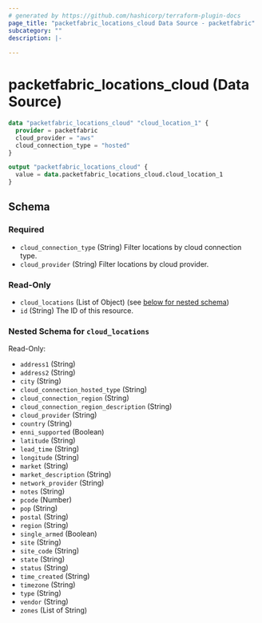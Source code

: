 ```yaml
---
# generated by https://github.com/hashicorp/terraform-plugin-docs
page_title: "packetfabric_locations_cloud Data Source - packetfabric"
subcategory: ""
description: |-
  
---
```


# packetfabric_locations_cloud (Data Source)


```terraform
data "packetfabric_locations_cloud" "cloud_location_1" {
  provider = packetfabric
  cloud_provider = "aws"
  cloud_connection_type = "hosted"
}

output "packetfabric_locations_cloud" {
  value = data.packetfabric_locations_cloud.cloud_location_1  
}
```

<!-- schema generated by tfplugindocs -->
## Schema

### Required

- `cloud_connection_type` (String) Filter locations by cloud connection type.
- `cloud_provider` (String) Filter locations by cloud provider.

### Read-Only

- `cloud_locations` (List of Object) (see [below for nested schema](#nestedatt--cloud_locations))
- `id` (String) The ID of this resource.

<a id="nestedatt--cloud_locations"></a>
### Nested Schema for `cloud_locations`

Read-Only:

- `address1` (String)
- `address2` (String)
- `city` (String)
- `cloud_connection_hosted_type` (String)
- `cloud_connection_region` (String)
- `cloud_connection_region_description` (String)
- `cloud_provider` (String)
- `country` (String)
- `enni_supported` (Boolean)
- `latitude` (String)
- `lead_time` (String)
- `longitude` (String)
- `market` (String)
- `market_description` (String)
- `network_provider` (String)
- `notes` (String)
- `pcode` (Number)
- `pop` (String)
- `postal` (String)
- `region` (String)
- `single_armed` (Boolean)
- `site` (String)
- `site_code` (String)
- `state` (String)
- `status` (String)
- `time_created` (String)
- `timezone` (String)
- `type` (String)
- `vendor` (String)
- `zones` (List of String)


